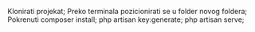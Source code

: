 Klonirati projekat;
Preko terminala pozicionirati se u folder novog foldera;
Pokrenuti composer install;
php artisan key:generate;
php artisan serve;

